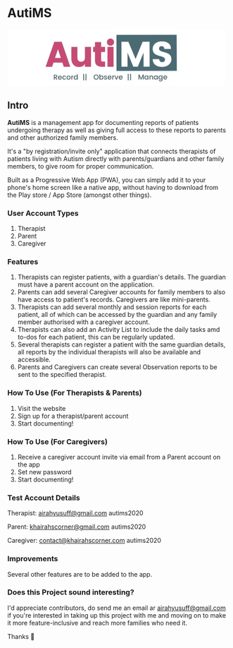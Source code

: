 
# AutiMS
![AutiMS logo](487CA33D-5AF5-4AF0-A3C5-25155E0849A5.jpeg)

## Intro

**AutiMS** is a management app for documenting reports of patients undergoing therapy as well as giving full access to these reports to parents and other authorized family members.

It's a "by registration/invite only" application that connects therapists of patients living with Autism directly with parents/guardians and other family members, to give room for proper communication.


Built as a Progressive Web App (PWA), you can simply add it to your phone's home screen like a native app, without having to download from the Play store / App Store (amongst other things).


### User Account Types

1. Therapist
2. Parent
3. Caregiver


### Features

1. Therapists can register patients, with a guardian's details. The guardian must have a parent account on the application.
2. Parents can add several Caregiver accounts for family members to also have access to patient's records. Caregivers are like mini-parents.
3. Therapists can add several monthly and session reports for each patient, all of which can be accessed by the guardian and any family member authorised with a caregiver account.
4. Therapists can also add an Activity List to include the daily tasks amd to-dos for each patient, this can be regularly updated.
5. Several therapists can register a patient with the same guardian details, all reports by the individual therapists will also be available and accessible.
6. Parents and Caregivers can create several Observation reports to be sent to the specified therapist.


### How To Use (For Therapists & Parents)

1. Visit the website
2. Sign up for a therapist/parent account
3. Start documenting! 


### How To Use (For Caregivers)

1. Receive a caregiver account invite via email from a Parent account on the app
2. Set new password
3. Start documenting!

### Test Account Details
Therapist: airahyusuff@gmail.com autims2020

Parent:  khairahscorner@gmail.com autims2020

Caregiver: contact@khairahscorner.com autims2020

### Improvements

Several other features are to be added to the app. 

### Does this Project sound interesting?

I'd appreciate contributors, do send me an email ar airahyusuff@gmail.com if you're interested in taking up this project with me and moving on to make it more feature-inclusive and reach more families who need it.

Thanks 🖤

